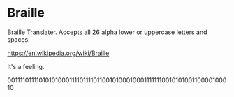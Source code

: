 # Braille

Braille Translater. Accepts all 26 alpha lower or uppercase letters and spaces.

https://en.wikipedia.org/wiki/Braille

It's a feeling.

001111011110101010001111011110110010100010001111111001010100110000100010
